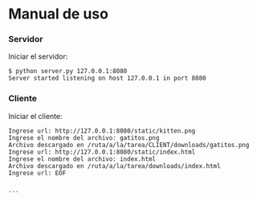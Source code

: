 # Manual de uso

### Servidor

Iniciar el servidor:
```
$ python server.py 127.0.0.1:8080
Server started listening on host 127.0.0.1 in port 8080
```

### Cliente

Iniciar el cliente:
````
Ingrese url: http://127.0.0.1:8080/static/kitten.png
Ingrese el nombre del archivo: gatitos.png
Archivo descargado en /ruta/a/la/tarea/CLIENT/downloads/gatitos.png
Ingrese url: http://127.0.0.1:8080/static/index.html            
Ingrese el nombre del archivo: index.html
Archivo descargado en /ruta/a/la/tarea/downloads/index.html
Ingrese url: EOF


```